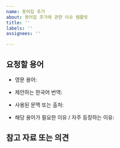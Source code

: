 ```yaml
---
name: 용어집 추가
about: 용어집 추가에 관한 이슈 템플릿
title: ''
labels: ''
assignees: ''

---
```


<!---
이슈를 올리기전에 확인해주세요:
- 유사한 요청이 이미 논의된 적이 있는지 이슈(issues)를 먼저 검색해 주세요.
- [최신 버전](https://github.com/OWASP/ASVS/tree/master/5.0)을 참고하고 있는지 확인해 주세요.
- 이슈 제목은 요청할 용어의 `영문 용어/제안 번역` 으로 입력해주세요.
- 이슈 승인되면 용어집 스프레드시트에 반영 됩니다.
-->
## 요청할 용어

- 영문 용어:
  <!---(예: credential)-->

- 제안하는 한국어 번역:
  <!---(예: 자격 증명)-->

- 사용된 문맥 또는 출처: 
  <!---(예: 0x03-Authentication.md / "The user must provide valid credentials.")-->

- 해당 용어가 필요한 이유 / 자주 등장하는 이유:
  <!---(예: 여러 챕터에서 반복 사용되며 다양한 번역이 혼용되고 있음)-->

## 참고 자료 또는 의견

<!--- - (예: 국내 보안 커뮤니티에서 일반적으로 '자격 정보' 또는 '자격 증명'이라는 표현을 사용함)-->
<!--- - (예: OWASP 번역 사례 중 AppSensor, Top 10 등에서는 credential → 자격 증명으로 통일됨)-->
